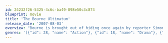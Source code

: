 ```yaml
---
id: 24232f26-5325-4c6c-ba49-898e50c3c874
blueprint: movie
title: 'The Bourne Ultimatum'
release_date: '2007-08-03'
overview: "Bourne is brought out of hiding once again by reporter Simon Ross who is trying to unveil Operation Blackbriar, an upgrade to Project Treadstone, in a series of newspaper columns. Information from the reporter stirs a new set of memories, and Bourne must finally uncover his dark past while dodging The Company's best efforts to eradicate him."
genres: '[{"id": 28, "name": "Action"}, {"id": 18, "name": "Drama"}, {"id": 9648, "name": "Mystery"}, {"id": 53, "name": "Thriller"}]'
---
```

